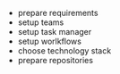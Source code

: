 - prepare requirements
- setup teams
- setup task manager
- setup worlkflows
- choose technology stack
- prepare repositories
